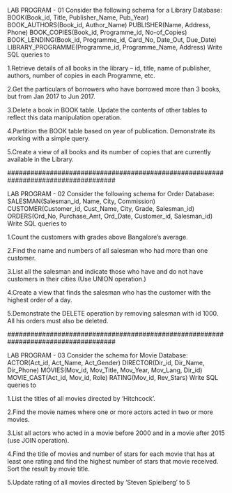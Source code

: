 
LAB PROGRAM - 01
Consider the following schema for a Library Database: BOOK(Book_id, Title, Publisher_Name, Pub_Year) BOOK_AUTHORS(Book_id, Author_Name) PUBLISHER(Name, Address, Phone) BOOK_COPIES(Book_id, Programme_id, No-of_Copies) BOOK_LENDING(Book_id, Programme_id, Card_No, Date_Out, Due_Date) LIBRARY_PROGRAMME(Programme_id, Programme_Name, Address) Write SQL queries to

1.Retrieve details of all books in the library – id, title, name of publisher, authors, number of copies in each Programme, etc.

2.Get the particulars of borrowers who have borrowed more than 3 books, but from Jan 2017 to Jun 2017.

3.Delete a book in BOOK table. Update the contents of other tables to reflect this data manipulation operation.

4.Partition the BOOK table based on year of publication. Demonstrate its working with a simple query.

5.Create a view of all books and its number of copies that are currently available in the Library.

####################################################################################

LAB PROGRAM - 02
Consider the following schema for Order Database: SALESMAN(Salesman_id, Name, City, Commission) CUSTOMER(Customer_id, Cust_Name, City, Grade, Salesman_id) ORDERS(Ord_No, Purchase_Amt, Ord_Date, Customer_id, Salesman_id) Write SQL queries to

1.Count the customers with grades above Bangalore’s average.

2.Find the name and numbers of all salesman who had more than one customer.

3.List all the salesman and indicate those who have and do not have customers in their cities (Use UNION operation.)

4.Create a view that finds the salesman who has the customer with the highest order of a day.

5.Demonstrate the DELETE operation by removing salesman with id 1000. All his orders must also be deleted.

####################################################################################

LAB PROGRAM - 03
Consider the schema for Movie Database: ACTOR(Act_id, Act_Name, Act_Gender) DIRECTOR(Dir_id, Dir_Name, Dir_Phone) MOVIES(Mov_id, Mov_Title, Mov_Year, Mov_Lang, Dir_id) MOVIE_CAST(Act_id, Mov_id, Role) RATING(Mov_id, Rev_Stars) Write SQL queries to

1.List the titles of all movies directed by ‘Hitchcock’.

2.Find the movie names where one or more actors acted in two or more movies.

3.List all actors who acted in a movie before 2000 and in a movie after 2015 (use JOIN operation).

4.Find the title of movies and number of stars for each movie that has at least one rating and find the highest number of stars that movie received. Sort the result by movie title.

5.Update rating of all movies directed by ‘Steven Spielberg’ to 5
